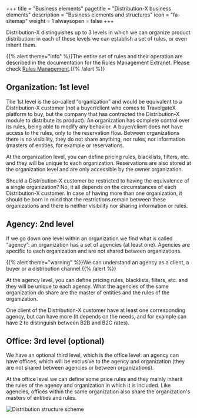 +++
title = "Business elements"
pagetitle = "Distribution-X business elements"
description = "Business elements and structures"
icon = "fa-sitemap"
weight = 1
alwaysopen = false
+++

Distribution-X distinguishes up to 3 levels in which we can organize product distribution: in each of these levels we can establish a set of rules, or even inherit them.

{{% alert theme="info" %}}The entire set of rules and their operation are described in the documentation for the Rules Management Extranet. Please check [Rules Management](./../../extranet/rules).{{% /alert %}}

## Organization: 1st level

The 1st level is the so-called “organization” and would be equivalent to a Distribution-X customer (not a buyer/client who comes to TravelgateX platform to buy, but the company that has contracted the Distribution-X module to distribute its product). An organization has complete control over its rules, being able to modify any behavior. A buyer/client does not have access to the rules, only to the reservation flow. Between organizations there is no visibility, they do not share anything, nor rules, nor information (masters of entities, for example or reservations.

At the organization level, you can define pricing rules, blacklists, filters, etc. and they will be unique to each organization. Reservations are also stored at the organization level and are only accessible by the owner organization.

Should a Distribution-X customer be restricted to having the equivalence of a single organization? No, it all depends on the circumstances of each Distribution-X customer. In case of having more than one organization, it should be born in mind that the restrictions remain between these organizations and there is neither visibility nor sharing information or rules.



## Agency: 2nd level

If we go down one level within an organization we find what is called “agency”: an organization has a set of agencies (at least one). Agencies are specific to each organization and are not shared between organizations.

{{% alert theme="warning" %}}We can understand an agency as a client, a buyer or a distribution channel.{{% /alert %}}

At the agency level, you can define pricing rules, blacklists, filters, etc. and they will be unique to each agency. What the agencies of the same organization do share are the master of entities and the rules of the organization.

One client of the Distribution-X customer have at least one corresponding agency, but can have more (it depends on the needs, and for example can have 2 to distinguish between B2B and B2C rates).



## Office: 3rd level (optional)

We have an optional third level, which is the office level: an agency can have offices, which will be exclusive to the agency and organization (they are not shared between agencies or between organizations).

At the office level we can define some price rules and they mainly inherit the rules of the agency and organization in which it is included. Like agencies, offices within the same organization also share the organization's masters of entities and rules.


![Distribution structure scheme](./../../images/distribution_structure.png "Distribution structure scheme")

